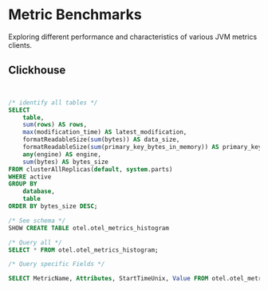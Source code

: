# Metric Benchmarks

Exploring different performance and characteristics of various JVM metrics clients.



## Clickhouse

```sql


/* identify all tables */
SELECT
    table,
    sum(rows) AS rows,
    max(modification_time) AS latest_modification,
    formatReadableSize(sum(bytes)) AS data_size,
    formatReadableSize(sum(primary_key_bytes_in_memory)) AS primary_keys_size,
    any(engine) AS engine,
    sum(bytes) AS bytes_size
FROM clusterAllReplicas(default, system.parts)
WHERE active
GROUP BY
    database,
    table
ORDER BY bytes_size DESC;

/* See schema */
SHOW CREATE TABLE otel.otel_metrics_histogram

/* Query all */
SELECT * FROM otel.otel_metrics_histogram;

/* Query specific Fields */

SELECT MetricName, Attributes, StartTimeUnix, Value FROM otel.otel_metrics_exponential_histogram;

```